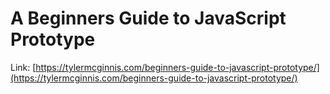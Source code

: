 # A Beginners Guide to JavaScript Prototype

Link: [https://tylermcginnis.com/beginners-guide-to-javascript-prototype/](https://tylermcginnis.com/beginners-guide-to-javascript-prototype/)
